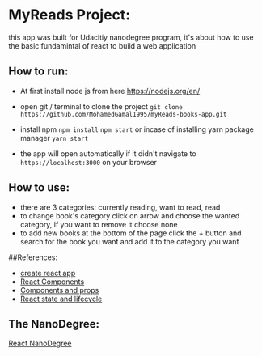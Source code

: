 # MyReads Project:

this app was built for Udacitiy nanodegree program, it's about how to use the basic fundamintal of react to build a web application

## How to run:

- At first install node js from here https://nodejs.org/en/ 
- open git / terminal to clone the project 
    `git clone https://github.com/MohamedGamal1995/myReads-books-app.git`
- install npm 
  `npm install`
  `npm start` or incase of  installing yarn package manager `yarn start`
  
- the app will open automatically if it didn't navigate to `https://localhost:3000` on your browser


## How to use:
- there are 3 categories: currently reading, want to read, read
- to change book's category click on arrow and choose the wanted category, if you want to remove it choose none
- to add new books at the bottom of the page click the + button and search for the book you want and add it to the category you want

##References:
- [ create react app](https://reactjs.org/docs/create-a-new-react-app.html " create react app")
- [React Components](https://reactjs.org/docs/react-component.html "React Components")
- [Components and props](https://reactjs.org/docs/components-and-props.html "Components and props")
- [React state and lifecycle](https://reactjs.org/docs/state-and-lifecycle.html "React state and lifecycle")

## The NanoDegree:
[React NanoDegree](https://www.udacity.com/course/react-nanodegree--nd019 "React NanoDegree")

